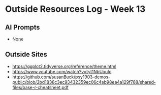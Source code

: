 # Outside Resources Log - Week 13


## AI Prompts
- None

## Outside Sites
- https://ggplot2.tidyverse.org/reference/theme.html
- https://www.youtube.com/watch?v=tyt1NbUouIc
- https://github.com/susanBuck/psy1903-demos-public/blob/2bd1838c3ec93432359ec06c4ab98ea4a129f788/shared-files/base-r-cheatsheet.pdf




